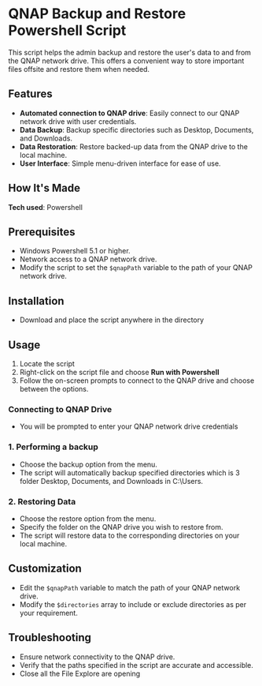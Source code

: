# QNAP Backup and Restore Powershell Script
This script helps the admin backup and restore the user's data to and from the QNAP network drive. This offers a convenient way to store important files offsite and restore them when needed.

## Features

- **Automated connection to QNAP drive**: Easily connect to our QNAP network drive with user credentials.
- **Data Backup**: Backup specific directories such as Desktop, Documents, and Downloads.
- **Data Restoration**: Restore backed-up data from the QNAP drive to the local machine.
- **User Interface**: Simple menu-driven interface for ease of use.

## How It's Made

**Tech used**: Powershell

## Prerequisites
- Windows Powershell 5.1 or higher.
- Network access to a QNAP network drive.
- Modify the script to set the ```$qnapPath``` variable to the path of your QNAP network drive.

## Installation

- Download and place the script anywhere in the directory

## Usage

1. Locate the script
2. Right-click on the script file and choose **Run with Powershell**
3. Follow the on-screen prompts to connect to the QNAP drive and choose between the options.

### Connecting to QNAP Drive
- You will be prompted to enter your QNAP network drive credentials

### 1. Performing a backup
- Choose the backup option from the menu.
- The script will automatically backup specified directories which is 3 folder Desktop, Documents, and Downloads in C:\Users.

### 2. Restoring Data
- Choose the restore option from the menu.
- Specify the folder on the QNAP drive you wish to restore from.
- The script will restore data to the corresponding directories on your local machine.

## Customization
- Edit the ```$qnapPath``` variable to match the path of your QNAP network drive.
- Modify the ```$directories``` array to include or exclude directories as per your requirement.

## Troubleshooting
- Ensure network connectivity to the QNAP drive.
- Verify that the paths specified in the script are accurate and accessible.
- Close all the File Explore are opening




